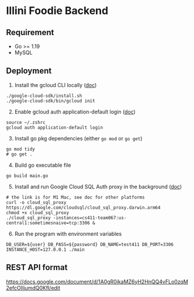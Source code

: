 # Illini Foodie Backend
## Requirement
- Go >= 1.19
- MySQL

## Deployment
1. Install the gcloud CLI locally ([doc](https://cloud.google.com/sdk/docs/install))
```shell
./google-cloud-sdk/install.sh
./google-cloud-sdk/bin/gcloud init
```
2. Enable gcloud auth application-default login ([doc](https://cloud.google.com/sdk/gcloud/reference/auth/application-default/login))
```shell
source ~/.zshrc
gcloud auth application-default login
```
3. Install go pkg dependencies (either `go mod` or `go get`)
```shell
go mod tidy
# go get .
```
4. Build go executable file
```shell
go build main.go
```
5. Install and run Google Cloud SQL Auth proxy in the background ([doc](https://cloud.google.com/sql/docs/mysql/sql-proxy))
```shell
# the link is for M1 Mac, see doc for other platforms
curl -o cloud_sql_proxy https://dl.google.com/cloudsql/cloud_sql_proxy.darwin.arm64
chmod +x cloud_sql_proxy
./cloud_sql_proxy -instances=cs411-team067:us-central1:sometimesnaive=tcp:3306 &
```
6. Run the program with environment variables
```shell
DB_USER=${user} DB_PASS=${password} DB_NAME=test411 DB_PORT=3306 INSTANCE_HOST=127.0.0.1 ./main
```
## REST API format
https://docs.google.com/document/d/1A0gR0ikaMZ6yH2HnQQ4vFLo0zqM2efcOIIjumdQ0KfI/edit
